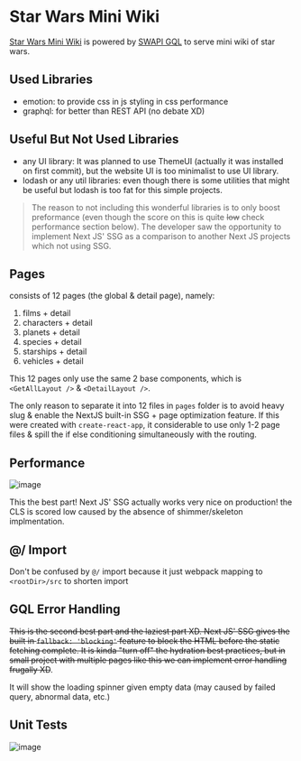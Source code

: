 # Star Wars Mini Wiki

[Star Wars Mini Wiki](https://star-wars-mini-wiki.vercel.app/) is powered by [SWAPI GQL](https://swapi-graphql.netlify.app) to serve mini wiki of star wars.

## Used Libraries

- emotion: to provide css in js styling in css performance
- graphql: for better than REST API (no debate XD)

## Useful But Not Used Libraries

- any UI library: It was planned to use ThemeUI (actually it was installed on first commit), but the website UI is too minimalist to use UI library.
- lodash or any util libraries: even though there is some utilities that might be useful but lodash is too fat for this simple projects.

> The reason to not including this wonderful libraries is to only boost preformance (even though the score on this is quite ~~low~~ check performance section below). The developer saw the opportunity to implement Next JS' SSG as a comparison to another Next JS projects which not using SSG.

## Pages

consists of 12 pages (the global & detail page), namely:

1. films + detail
2. characters + detail
3. planets + detail
4. species + detail
5. starships + detail
6. vehicles + detail

This 12 pages only use the same 2 base components, which is `<GetAllLayout />` & `<DetailLayout />`.

The only reason to separate it into 12 files in `pages` folder is to avoid heavy slug & enable the NextJS built-in SSG + page optimization feature. If this were created with `create-react-app`, it considerable to use only 1-2 page files & spill the if else conditioning simultaneously with the routing.

## Performance

![image](https://user-images.githubusercontent.com/25606110/150704976-c70661fe-f62e-4f82-9ba1-e3c15413007e.png)

This the best part! Next JS' SSG actually works very nice on production! the CLS is scored low caused by the absence of shimmer/skeleton implmentation.

## @/ Import

Don't be confused by `@/` import because it just webpack mapping to `<rootDir>/src` to shorten import

## GQL Error Handling

~~This is the second best part and the laziest part XD. Next JS' SSG gives the built in `fallback: 'blocking'` feature to block the HTML before the static fetching complete. It is kinda "turn off" the hydration best practices, but in small project with multiple pages like this we can implement error handling frugally XD~~. 

It will show the loading spinner given empty data (may caused by failed query, abnormal data, etc.)

## Unit Tests

![image](https://user-images.githubusercontent.com/25606110/150819717-1bb75623-ed49-43eb-b1b2-2d1123b08075.png)
